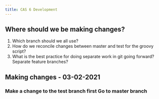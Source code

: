 ```yaml
---
title: CAS 6 Development
---
```


## Where should we be making changes?
1. Which branch should we all use?
2. How do we reconcile changes between master and test for the groovy script?
3. What is the best practice for doing separate work in git going forward? Separate feature branches?
## Making changes - 03-02-2021
### Make a change to the test branch first Go to master branch
